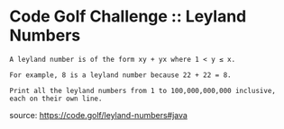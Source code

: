 # Code Golf Challenge :: Leyland Numbers

```
A leyland number is of the form xy + yx where 1 < y ≤ x.

For example, 8 is a leyland number because 22 + 22 = 8.

Print all the leyland numbers from 1 to 100,000,000,000 inclusive, each on their own line.
```

source: https://code.golf/leyland-numbers#java